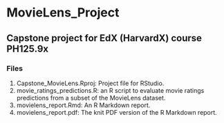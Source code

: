 # MovieLens_Project
## Capstone project for EdX (HarvardX) course PH125.9x

### Files

1. Capstone_MovieLens.Rproj: Project file for RStudio.
2. movie_ratings_predictions.R: an R script to evaluate movie ratings predictions from a subset of the MovieLens dataset.
3. movielens_report.Rmd: An R Markdown report.
4. movielens_report.pdf: The knit PDF version of the R Markdown report.
